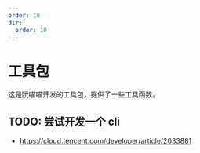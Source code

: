 ```yaml
---
order: 10
dir:
  order: 10
---
```


# 工具包

这是阮喵喵开发的工具包，提供了一些工具函数。

## TODO: 尝试开发一个 cli

- https://cloud.tencent.com/developer/article/2033881
